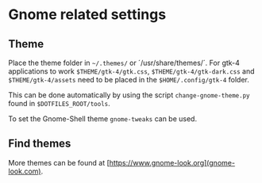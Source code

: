 
# Gnome related settings

## Theme

Place the theme folder in `~/.themes/` or ´/usr/share/themes/´. For gtk-4 applications to work 
`$THEME/gtk-4/gtk.css`, `$THEME/gtk-4/gtk-dark.css` and `$THEME/gtk-4/assets` need to be placed in
the `$HOME/.config/gtk-4` folder. 

This can be done automatically by using the script `change-gnome-theme.py` found in `$DOTFILES_ROOT/tools`.

To set the Gnome-Shell theme `gnome-tweaks` can be used.

## Find themes

More themes can be found at [https://www.gnome-look.org](gnome-look.com). 
